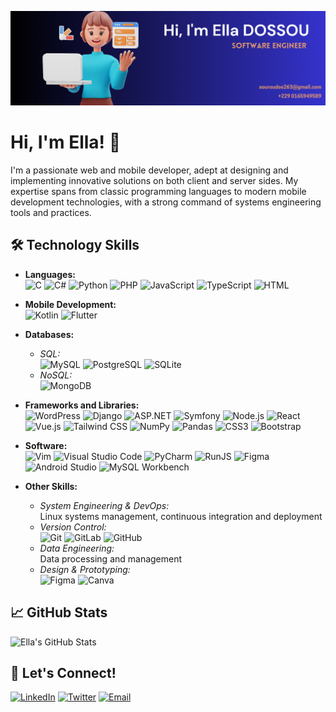 ![Banner](https://github.com/Ella4040/profil/blob/main/Banni%C3%A8re_.png)

# Hi, I'm Ella! 👋

I'm a passionate web and mobile developer, adept at designing and implementing innovative solutions on both client and server sides. My expertise spans from classic programming languages to modern mobile development technologies, with a strong command of systems engineering tools and practices.

## 🛠️ Technology Skills

- **Languages:**  
  ![C](https://img.shields.io/badge/-C-00599C?style=flat&logo=c)
  ![C#](https://img.shields.io/badge/-C%23-239120?style=flat&logo=c-sharp)
  ![Python](https://img.shields.io/badge/-Python-3776AB?style=flat&logo=python)
  ![PHP](https://img.shields.io/badge/-PHP-777BB4?style=flat&logo=php)
  ![JavaScript](https://img.shields.io/badge/-JavaScript-F7DF1E?style=flat&logo=javascript)
  ![TypeScript](https://img.shields.io/badge/-TypeScript-3178C6?style=flat&logo=typescript)
  ![HTML](https://img.shields.io/badge/-HTML5-E34F26?style=flat&logo=html5)

- **Mobile Development:**  
  ![Kotlin](https://img.shields.io/badge/-Kotlin-0095D5?style=flat&logo=kotlin)
  ![Flutter](https://img.shields.io/badge/-Flutter-02569B?style=flat&logo=flutter)

- **Databases:**
  - *SQL:*  
    ![MySQL](https://img.shields.io/badge/-MySQL-4479A1?style=flat&logo=mysql)
    ![PostgreSQL](https://img.shields.io/badge/-PostgreSQL-336791?style=flat&logo=postgresql)
    ![SQLite](https://img.shields.io/badge/-SQLite-003B57?style=flat&logo=sqlite)
  - *NoSQL:*  
    ![MongoDB](https://img.shields.io/badge/-MongoDB-47A248?style=flat&logo=mongodb)

- **Frameworks and Libraries:**  
  ![WordPress](https://img.shields.io/badge/-WordPress-21759B?style=flat&logo=wordpress)
  ![Django](https://img.shields.io/badge/-Django-092E20?style=flat&logo=django)
  ![ASP.NET](https://img.shields.io/badge/-ASP.NET-5C2D91?style=flat&logo=dot-net)
  ![Symfony](https://img.shields.io/badge/-Symfony-000000?style=flat&logo=symfony)
  ![Node.js](https://img.shields.io/badge/-Node.js-339933?style=flat&logo=node.js)
  ![React](https://img.shields.io/badge/-React-61DAFB?style=flat&logo=react)
  ![Vue.js](https://img.shields.io/badge/-Vue.js-4FC08D?style=flat&logo=vue.js)
  ![Tailwind CSS](https://img.shields.io/badge/-TailwindCSS-38B2AC?style=flat&logo=tailwind-css)
  ![NumPy](https://img.shields.io/badge/-NumPy-013243?style=flat&logo=numpy)
  ![Pandas](https://img.shields.io/badge/-Pandas-150458?style=flat&logo=pandas)
  ![CSS3](https://img.shields.io/badge/-CSS3-1572B6?style=flat&logo=css3)
  ![Bootstrap](https://img.shields.io/badge/-Bootstrap-7952B3?style=flat&logo=bootstrap)

- **Software:**  
  ![Vim](https://img.shields.io/badge/-Vim-019733?style=flat&logo=vim)
  ![Visual Studio Code](https://img.shields.io/badge/-VS%20Code-007ACC?style=flat&logo=visual-studio-code)
  ![PyCharm](https://img.shields.io/badge/-PyCharm-000000?style=flat&logo=pycharm)
  ![RunJS](https://img.shields.io/badge/-RunJS-000000?style=flat&logo=javascript)
  ![Figma](https://img.shields.io/badge/-Figma-F24E1E?style=flat&logo=figma)
  ![Android Studio](https://img.shields.io/badge/-Android%20Studio-3DDC84?style=flat&logo=android-studio)
  ![MySQL Workbench](https://img.shields.io/badge/-MySQL%20Workbench-4479A1?style=flat&logo=mysql)

- **Other Skills:**
  - *System Engineering & DevOps:*  
    Linux systems management, continuous integration and deployment
  - *Version Control:*  
    ![Git](https://img.shields.io/badge/-Git-F05032?style=flat&logo=git)
    ![GitLab](https://img.shields.io/badge/-GitLab-FC6D26?style=flat&logo=gitlab)
    ![GitHub](https://img.shields.io/badge/-GitHub-181717?style=flat&logo=github)
  - *Data Engineering:*  
    Data processing and management
  - *Design & Prototyping:*  
    ![Figma](https://img.shields.io/badge/-Figma-F24E1E?style=flat&logo=figma)
    ![Canva](https://img.shields.io/badge/-Canva-00C4CC?style=flat&logo=canva)

## 📈 GitHub Stats

![Ella's GitHub Stats](https://github-readme-stats.vercel.app/api?username=Ella4040&show_icons=true&theme=radical)

## 🔗 Let's Connect!

[![LinkedIn](https://img.shields.io/badge/-LinkedIn-0077B5?style=flat&logo=linkedin)](https://www.linkedin.com/in/sourouelladossou/)
[![Twitter](https://img.shields.io/badge/-Twitter-1DA1F2?style=flat&logo=twitter)](https://twitter.com/yourhandle)
[![Email](https://img.shields.io/badge/-Email-D14836?style=flat&logo=gmail)](mailto:souroudos263@gmail.com)
